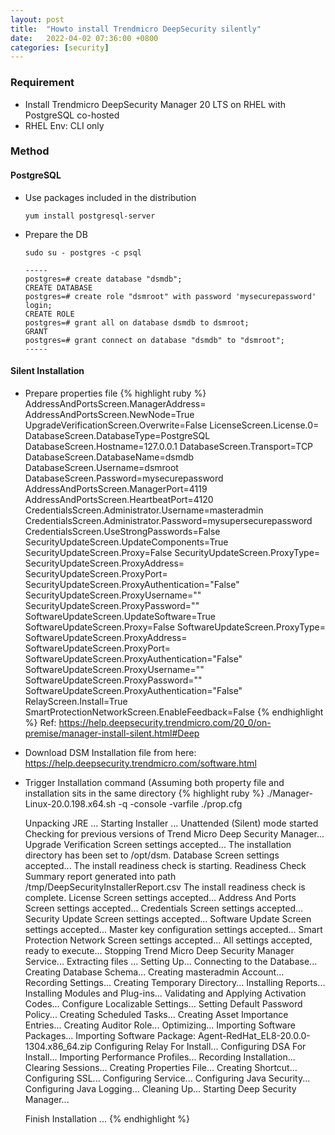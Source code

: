 ```yaml
---
layout: post
title:  "Howto install Trendmicro DeepSecurity silently"
date:   2022-04-02 07:36:00 +0800
categories: [security]
---
```

### Requirement
- Install Trendmicro DeepSecurity Manager 20 LTS on RHEL with PostgreSQL co-hosted
- RHEL Env: CLI only

### Method
#### PostgreSQL
- Use packages included in the distribution
  ```
  yum install postgresql-server
  ```
- Prepare the DB
  ```
  sudo su - postgres -c psql

  -----
  postgres=# create database "dsmdb";
  CREATE DATABASE
  postgres=# create role "dsmroot" with password 'mysecurepassword' login;
  CREATE ROLE
  postgres=# grant all on database dsmdb to dsmroot;
  GRANT
  postgres=# grant connect on database "dsmdb" to "dsmroot";
  -----
  ```

#### Silent Installation
- Prepare properties file
  {% highlight ruby %}
  AddressAndPortsScreen.ManagerAddress=<Your Server IP>
  AddressAndPortsScreen.NewNode=True
  UpgradeVerificationScreen.Overwrite=False
  LicenseScreen.License.0=<Your License ID>
  DatabaseScreen.DatabaseType=PostgreSQL
  DatabaseScreen.Hostname=127.0.0.1
  DatabaseScreen.Transport=TCP
  DatabaseScreen.DatabaseName=dsmdb
  DatabaseScreen.Username=dsmroot
  DatabaseScreen.Password=mysecurepassword
  AddressAndPortsScreen.ManagerPort=4119
  AddressAndPortsScreen.HeartbeatPort=4120
  CredentialsScreen.Administrator.Username=masteradmin
  CredentialsScreen.Administrator.Password=mysupersecurepassword
  CredentialsScreen.UseStrongPasswords=False
  SecurityUpdateScreen.UpdateComponents=True
  SecurityUpdateScreen.Proxy=False
  SecurityUpdateScreen.ProxyType=
  SecurityUpdateScreen.ProxyAddress=
  SecurityUpdateScreen.ProxyPort=
  SecurityUpdateScreen.ProxyAuthentication="False"
  SecurityUpdateScreen.ProxyUsername=""
  SecurityUpdateScreen.ProxyPassword=""
  SoftwareUpdateScreen.UpdateSoftware=True
  SoftwareUpdateScreen.Proxy=False
  SoftwareUpdateScreen.ProxyType=
  SoftwareUpdateScreen.ProxyAddress=
  SoftwareUpdateScreen.ProxyPort=
  SoftwareUpdateScreen.ProxyAuthentication="False"
  SoftwareUpdateScreen.ProxyUsername=""
  SoftwareUpdateScreen.ProxyPassword=""
  SoftwareUpdateScreen.ProxyAuthentication="False"
  RelayScreen.Install=True
  SmartProtectionNetworkScreen.EnableFeedback=False
  {% endhighlight %}
  Ref: https://help.deepsecurity.trendmicro.com/20_0/on-premise/manager-install-silent.html#Deep

- Download DSM Installation file from here: https://help.deepsecurity.trendmicro.com/software.html
- Trigger Installation command (Assuming both property file and installation sits in the same directory
  {% highlight ruby %}
  ./Manager-Linux-20.0.198.x64.sh -q -console -varfile ./prop.cfg

  Unpacking JRE ...
  Starting Installer ...
  Unattended (Silent) mode started
  Checking for previous versions of Trend Micro Deep Security Manager...
  Upgrade Verification Screen settings accepted...
  The installation directory has been set to /opt/dsm.
  Database Screen settings accepted...
  The install readiness check is starting.
  Readiness Check Summary report generated into path /tmp/DeepSecurityInstallerReport.csv
  The install readiness check is complete.
  License Screen settings accepted...
  Address And Ports Screen settings accepted...
  Credentials Screen settings accepted...
  Security Update Screen settings accepted...
  Software Update Screen settings accepted...
  Master key configuration settings accepted...
  Smart Protection Network Screen settings accepted...
  All settings accepted, ready to execute...
  Stopping Trend Micro Deep Security Manager Service...
  Extracting files ...
  Setting Up...
  Connecting to the Database...
  Creating Database Schema...
  Creating masteradmin Account...
  Recording Settings...
  Creating Temporary Directory...
  Installing Reports...
  Installing Modules and Plug-ins...
  Validating and Applying Activation Codes...
  Configure Localizable Settings...
  Setting Default Password Policy...
  Creating Scheduled Tasks...
  Creating Asset Importance Entries...
  Creating Auditor Role...
  Optimizing...
  Importing Software Packages...
  Importing Software Package: Agent-RedHat_EL8-20.0.0-1304.x86_64.zip
  Configuring Relay For Install...
  Configuring DSA For Install...
  Importing Performance Profiles...
  Recording Installation...
  Clearing Sessions...
  Creating Properties File...
  Creating Shortcut...
  Configuring SSL...
  Configuring Service...
  Configuring Java Security...
  Configuring Java Logging...
  Cleaning Up...
  Starting Deep Security Manager...

  Finish Installation ...
  {% endhighlight %}
